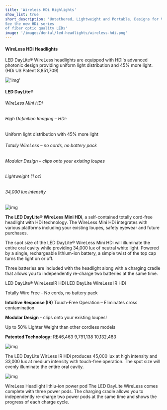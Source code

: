 ```yaml
---
title: 'Wireless HDi Highlights'
show_list: true
short_description: 'Untethered, Lightweight and Portable, Designs for Visions patented LED designs provide neutral white adjustable LED illumination.
See the new HDi series
of fiber optic quality LEDs'
image: '/images/dental/led-headlights/wireless-hdi.png'
---
```


#### WireLess HDi Headlights

LED DayLite® WireLess headlights are equipped with HDi's advanced photonic design providing uniform light distribution and 45% more light. (HDi US Patent 8,851,709)

!['img'](https://www.designsforvision.com/DVIimg/HDiCompare.png)

#### LED DayLite®

###### WireLess Mini HDi

###### High Definition Imaging – HDi:

Uniform light distribution with 45% more light

###### Totally WireLess – no cords, no battery pack

###### Modular Design – clips onto your existing loupes

###### Lightweight (1 oz)

###### 34,000 lux intensity

![img](https://www.designsforvision.com/TodaysRDH/WLMini.png)

**The LED DayLite® WireLess Mini HDi**, a self-contained totally cord-free headlight with HDi technology. The WireLess Mini HDi integrates with various platforms including your existing loupes, safety eyewear and future purchases.

The spot size of the LED DayLite® WireLess Mini HDi will illuminate the entire oral cavity while providing 34,000 lux of neutral white light. Powered by a single, rechargeable lithium-ion battery, a simple twist of the top cap turns the light on or off.

Three batteries are included with the headlight along with a charging cradle that allows you to independently re-charge two batteries at the same time.

LED DayLite® WireLessIR HDi
LED DayLite WireLess IR HDi

Totally Wire Free -
No cords, no battery pack

**Intuitive Response (IR)**
Touch-Free Operation
– Eliminates cross contamination

**Modular Design** -
clips onto your existing loupes!

Up to 50% Lighter Weight than
other cordless models

**Patented Technology:**
RE46,463
9,791,138
10,132,483

![img](https://www.designsforvision.com/DentImg/Dent-WL-ON-OFF-600px.gif)

The LED DayLite WirLess IR HDi produces 45,000 lux at high intensity and 33,000 lux at medium intensity with touch-free operation. The spot size will evenly illuminate the entire oral cavity.

![img](https://www.designsforvision.com/DentImg/WirelessCharging.png)

WireLess Headlight lithiu-ion power pod
The LED DayLite WireLess comes complete with three power pods. The charging cradle allows you to independently re-charge two power pods at the same time and shows the progress of each charge cycle.
